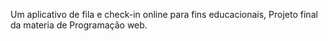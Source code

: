 Um aplicativo de fila e check-in online para fins educacionais, 
Projeto final da materia de Programação web.
